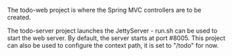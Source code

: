 The todo-web project is where the Spring MVC controllers are to be created.

The todo-server project launches the JettyServer - run.sh can be used to start the web server. 
By default, the server starts at port #8005.
This project can also be used to configure the context path, it is set to "/todo" for now.

